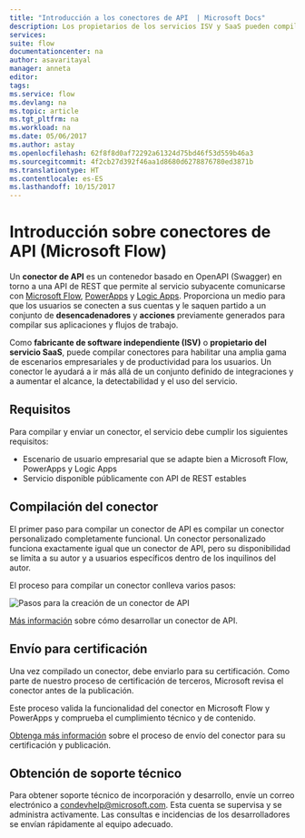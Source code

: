 ```yaml
---
title: "Introducción a los conectores de API  | Microsoft Docs"
description: Los propietarios de los servicios ISV y SaaS pueden compilar conectores y que Microsoft los certifique.
services: 
suite: flow
documentationcenter: na
author: asavaritayal
manager: anneta
editor: 
tags: 
ms.service: flow
ms.devlang: na
ms.topic: article
ms.tgt_pltfrm: na
ms.workload: na
ms.date: 05/06/2017
ms.author: astay
ms.openlocfilehash: 62f8f8d0af72292a61324d75bd46f53d559b46a3
ms.sourcegitcommit: 4f2cb27d392f46aa1d8680d6278876780ed3871b
ms.translationtype: HT
ms.contentlocale: es-ES
ms.lasthandoff: 10/15/2017
---
```

# <a name="api-connector-overview-microsoft-flow"></a>Introducción sobre conectores de API (Microsoft Flow)
Un **conector de API** es un contenedor basado en OpenAPI (Swagger) en torno a una API de REST que permite al servicio subyacente comunicarse con [Microsoft Flow](https://flow.microsoft.com), [PowerApps](https://powerapps.microsoft.com) y [Logic Apps](https://docs.microsoft.com/azure/logic-apps/). Proporciona un medio para que los usuarios se conecten a sus cuentas y le saquen partido a un conjunto de **desencadenadores** y **acciones** previamente generados para compilar sus aplicaciones y flujos de trabajo.

Como **fabricante de software independiente (ISV)** o **propietario del servicio SaaS**, puede compilar conectores para habilitar una amplia gama de escenarios empresariales y de productividad para los usuarios. Un conector le ayudará a ir más allá de un conjunto definido de integraciones y a aumentar el alcance, la detectabilidad y el uso del servicio.

## <a name="requirements"></a>Requisitos
Para compilar y enviar un conector, el servicio debe cumplir los siguientes requisitos:

* Escenario de usuario empresarial que se adapte bien a Microsoft Flow, PowerApps y Logic Apps
* Servicio disponible públicamente con API de REST estables

## <a name="build-your-connector"></a>Compilación del conector
El primer paso para compilar un conector de API es compilar un conector personalizado completamente funcional. Un conector personalizado funciona exactamente igual que un conector de API, pero su disponibilidad se limita a su autor y a usuarios específicos dentro de los inquilinos del autor.

El proceso para compilar un conector conlleva varios pasos:

![Pasos para la creación de un conector de API](./media/api-connectors-overview/authoring-steps.png)

[Más información](api-connector-dev.md) sobre cómo desarrollar un conector de API.

## <a name="submit-for-certification"></a>Envío para certificación
Una vez compilado un conector, debe enviarlo para su certificación. Como parte de nuestro proceso de certificación de terceros, Microsoft revisa el conector antes de la publicación.

Este proceso valida la funcionalidad del conector en Microsoft Flow y PowerApps y comprueba el cumplimiento técnico y de contenido.

[Obtenga más información](api-connector-submission.md) sobre el proceso de envío del conector para su certificación y publicación.

## <a name="get-support"></a>Obtención de soporte técnico
Para obtener soporte técnico de incorporación y desarrollo, envíe un correo electrónico a [condevhelp@microsoft.com](mailto:condevhelp@microsoft.com). Esta cuenta se supervisa y se administra activamente. Las consultas e incidencias de los desarrolladores se envían rápidamente al equipo adecuado.


